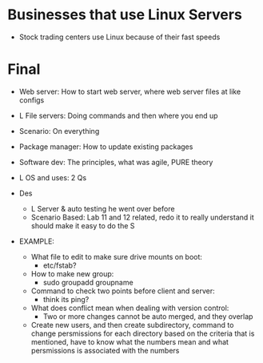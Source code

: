 # Businesses that use Linux Servers
* Stock trading centers use Linux because of their fast speeds

# Final 
* Web server: How to start web server, where web server files at like configs
* L File servers: Doing commands and then where you end up
* Scenario: On everything
* Package manager: How to update existing packages
* Software dev: The principles, what was agile, PURE theory
* L OS and uses: 2 Qs
* Des
  * L Server & auto testing he went over before
  * Scenario Based: Lab 11 and 12 related, redo it to really understand it should make it easy to do the S
 
* EXAMPLE:
  * What file to edit to make sure drive mounts on boot:
    * etc/fstab?
  * How to make new group:
    * sudo groupadd groupname
  * Command to check two points before client and server:
    * think its ping?
  * What does conflict mean when dealing with version control:
    * Two or more changes cannot be auto merged, and they overlap
  * Create new users, and then create subdirectory, command to change persmissions for each directory based on the criteria that is mentioned, have to know what the numbers mean and what persmissions is associated with the numbers
